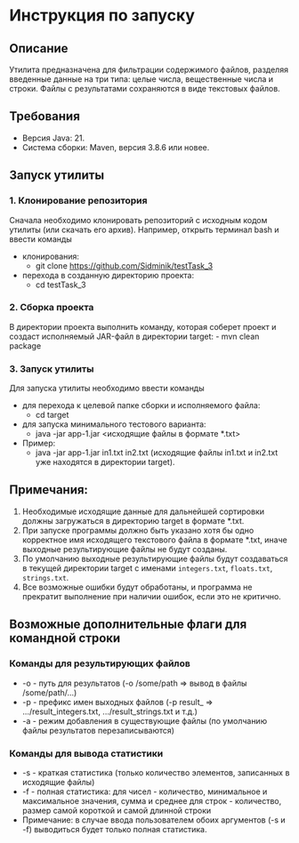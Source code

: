 # Инструкция по запуску

## Описание
Утилита предназначена для фильтрации содержимого файлов, разделяя введенные данные на три типа: 
целые числа, вещественные числа и строки. Файлы с результатами сохраняются в виде текстовых файлов.

## Требования
- Версия Java: 21.
- Система сборки: Maven, версия 3.8.6 или новее.
  
## Запуск утилиты
### 1. Клонирование репозитория
Сначала необходимо клонировать репозиторий с исходным кодом утилиты (или скачать его архив). 
Например, открыть терминал bash и ввести команды
- клонирования:
	- git clone https://github.com/Sidminik/testTask_3
- перехода в созданную директорию проекта:
	- cd testTask_3
  
### 2. Сборка проекта
В директории проекта выполнить команду, которая соберет проект и создаст исполняемый JAR-файл в директории target:
	- mvn clean package

### 3. Запуск утилиты
Для запуска утилиты необходимо ввести команды
- для перехода к целевой папке сборки и исполняемого файла:
	- cd target
- для запуска минимального тестового варианта:
	- java -jar app-1.jar <исходящие файлы в формате *.txt>
- Пример:
	- java -jar app-1.jar in1.txt in2.txt 
(исходящие файлы in1.txt и in2.txt уже находятся в директории target).

## Примечания:
1. Необходимые исходящие данные для дальнейшей сортировки должны загружаться в директорию target в формате *.txt.
2. При запуске программы должно быть указано хотя бы одно корректное имя исходящего текстового файла в формате *.txt,
иначе выходные результирующие файлы не будут созданы.
3. По умолчанию выходные результирующие файлы будут создаваться в текущей директории target с именами 
`integers.txt`, `floats.txt`, `strings.txt`.
4. Все возможные ошибки будут обработаны, и программа не прекратит выполнение при наличии ошибок, 
если это не критично.

## Возможные дополнительные флаги для командной строки
### Команды для результирующих файлов
- -o - путь для результатов (-o /some/path => вывод в файлы /some/path/...)
- -p - префикс имен выходных файлов (-p result_ => .../result_integers.txt, .../result_strings.txt и т.д.)
- -a - режим добавления в существующие файлы (по умолчанию файлы результатов перезаписываются)

### Команды для вывода статистики
- -s - краткая статистика (только количество элементов, записанных в исходящие файлы)
- -f - полная статистика:
	для чисел - количество, минимальное и максимальное значения, сумма и среднее
	для строк - количество, размер самой короткой и самой длинной строки
- Примечание: в случае ввода пользователем обоих аргументов (-s и -f) выводиться будет только полная статистика.


  



